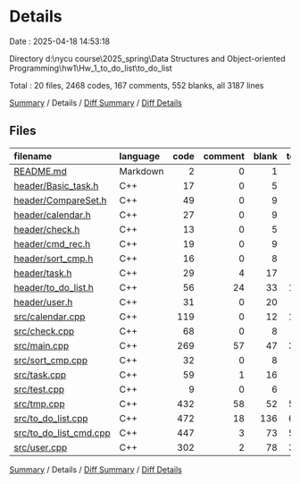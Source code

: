 # Details

Date : 2025-04-18 14:53:18

Directory d:\\nycu course\\2025_spring\\Data Structures and Object-oriented Programming\\hw1\\Hw_1_to_do_list\\to_do_list

Total : 20 files,  2468 codes, 167 comments, 552 blanks, all 3187 lines

[Summary](results.md) / Details / [Diff Summary](diff.md) / [Diff Details](diff-details.md)

## Files
| filename | language | code | comment | blank | total |
| :--- | :--- | ---: | ---: | ---: | ---: |
| [README.md](/README.md) | Markdown | 2 | 0 | 1 | 3 |
| [header/Basic\_task.h](/header/Basic_task.h) | C++ | 17 | 0 | 5 | 22 |
| [header/CompareSet.h](/header/CompareSet.h) | C++ | 49 | 0 | 9 | 58 |
| [header/calendar.h](/header/calendar.h) | C++ | 27 | 0 | 9 | 36 |
| [header/check.h](/header/check.h) | C++ | 13 | 0 | 5 | 18 |
| [header/cmd\_rec.h](/header/cmd_rec.h) | C++ | 19 | 0 | 9 | 28 |
| [header/sort\_cmp.h](/header/sort_cmp.h) | C++ | 16 | 0 | 8 | 24 |
| [header/task.h](/header/task.h) | C++ | 29 | 4 | 17 | 50 |
| [header/to\_do\_list.h](/header/to_do_list.h) | C++ | 56 | 24 | 33 | 113 |
| [header/user.h](/header/user.h) | C++ | 31 | 0 | 20 | 51 |
| [src/calendar.cpp](/src/calendar.cpp) | C++ | 119 | 0 | 12 | 131 |
| [src/check.cpp](/src/check.cpp) | C++ | 68 | 0 | 8 | 76 |
| [src/main.cpp](/src/main.cpp) | C++ | 269 | 57 | 47 | 373 |
| [src/sort\_cmp.cpp](/src/sort_cmp.cpp) | C++ | 32 | 0 | 8 | 40 |
| [src/task.cpp](/src/task.cpp) | C++ | 59 | 1 | 16 | 76 |
| [src/test.cpp](/src/test.cpp) | C++ | 9 | 0 | 6 | 15 |
| [src/tmp.cpp](/src/tmp.cpp) | C++ | 432 | 58 | 52 | 542 |
| [src/to\_do\_list.cpp](/src/to_do_list.cpp) | C++ | 472 | 18 | 136 | 626 |
| [src/to\_do\_list\_cmd.cpp](/src/to_do_list_cmd.cpp) | C++ | 447 | 3 | 73 | 523 |
| [src/user.cpp](/src/user.cpp) | C++ | 302 | 2 | 78 | 382 |

[Summary](results.md) / Details / [Diff Summary](diff.md) / [Diff Details](diff-details.md)